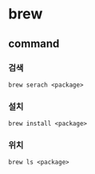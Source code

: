 # brew



## command

### 검색

```
brew serach <package>
```



### 설치

```
brew install <package>
```



### 위치

```
brew ls <package>
```





